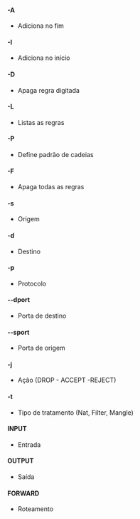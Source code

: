#### -A
* Adiciona no fim

#### -I
* Adiciona no início

#### -D
* Apaga regra digitada

#### -L
* Listas as regras

#### -P
* Define padrão de cadeias

#### -F
* Apaga todas as regras

#### -s
* Origem

#### -d
* Destino

#### -p
* Protocolo

#### --dport
* Porta de destino

#### --sport
* Porta de origem

#### -j
* Ação (DROP - ACCEPT -REJECT)

#### -t
* Tipo de tratamento (Nat, Filter, Mangle)

#### INPUT
* Entrada

#### OUTPUT
* Saída

#### FORWARD
* Roteamento
